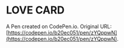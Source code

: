 # LOVE CARD

A Pen created on CodePen.io. Original URL: [https://codepen.io/b20ec051/pen/zYQppwN](https://codepen.io/b20ec051/pen/zYQppwN).

